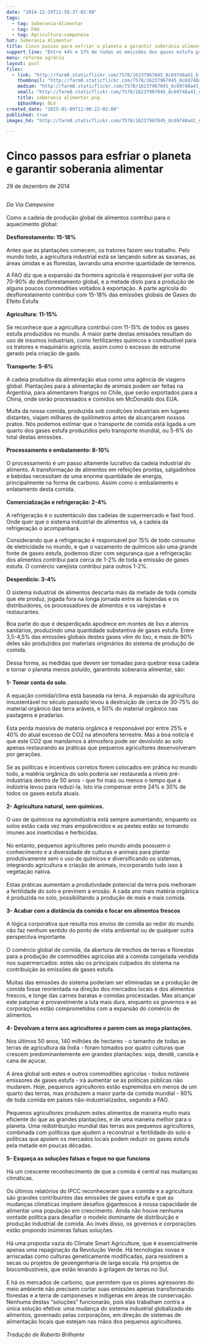 ```yaml
---
date: "2014-12-29T11:58:37-02:00"
tags:
  - tag: Soberania-Alimentar
  - tag: FAO
  - tag: Agricultura-camponesa
hat: Soberania Alimentar
title: Cinco passos para esfriar o planeta e garantir soberania alimentar
support_line: "Entre 44% e 57% de todas as emissões dos gases estufa provêm dos sistemas de alimentação globais. Entenda como isso funciona e as soluções para o problema."
menu: reforma agrária
layout: post
files:
  - link: "http://farm8.staticflickr.com/7578/16237967045_8c69748a41_b.jpg"
    thumbnail: "http://farm8.staticflickr.com/7578/16237967045_8c69748a41_t.jpg"
    medium: "http://farm8.staticflickr.com/7578/16237967045_8c69748a41_z.jpg"
    small: "http://farm8.staticflickr.com/7578/16237967045_8c69748a41_n.jpg"
    title: soberania alimentar.png
    $$hashKey: 0LV
created_date: "2015-01-09T12:00:22-02:00"
published: true
images_hd: "http://farm8.staticflickr.com/7578/16237967045_8c69748a41_n.jpg"

---
```

<div id="content-title">
<h1 class="title">Cinco passos para esfriar o planeta e garantir soberania alimentar</h1>
</div>

<p><span class="date">29 de dezembro de 2014</span></p>

<div class="content">
<p><br />
<em>Da Via Campesina</em><br />
<br />
Como a cadeia de produ&ccedil;&atilde;o global de alimentos contribui para o aquecimento global:<br />
&nbsp;<br />
<strong>Desflorestamento: 15-18%</strong><br />
<br />
Antes que as planta&ccedil;&otilde;es comecem, os tratores fazem seu trabalho. Pelo mundo todo, a agricultura industrial est&aacute; se lan&ccedil;ando sobre as savanas, as &aacute;reas &uacute;midas e as florestas, lavrando uma enorme quantidade de terrenos.</p>

<p>A FAO diz que a expans&atilde;o da fronteira agr&iacute;cola &eacute; respons&aacute;vel por volta de 70-90% do desflorestamento global, e a metade disto para a produ&ccedil;&atilde;o de alguns poucos commodities voltados &agrave; exporta&ccedil;&atilde;o. A parte agr&iacute;cola do desflorestamento contribui com 15-18% das emiss&otilde;es globais de Gases do Efeito Estufa&nbsp;<br />
<br />
<strong>Agricultura: 11-15%</strong><br />
<br />
Se reconhece que a agricultura contribui com 11-15% de todos os gases estufa produzidos no mundo. A maior parte destas emiss&otilde;es resultam do uso de insumos industriais, como fertilizantes qu&iacute;micos e combust&iacute;vel para os tratores e maquin&aacute;rio agr&iacute;cola, assim como o excesso de estrume gerado pela cria&ccedil;&atilde;o de gado.<br />
<br />
<strong>Transporte: 5-6%</strong><br />
<br />
A cadeia produtiva da alimenta&ccedil;&atilde;o atua como uma ag&ecirc;ncia de viagens global. Planta&ccedil;&otilde;es para a alimenta&ccedil;&atilde;o de animais podem ser feitas na Argentina, para alimentarem frangos no Chile, que ser&atilde;o exportados para a China, onde ser&atilde;o processados e comidos em McDonalds dos EUA.</p>

<p>Muita da nossa comida, produzida sob condi&ccedil;&otilde;es industriais em lugares distantes, viajam milhares de quil&ocirc;metros antes de alcan&ccedil;arem nossos pratos. N&oacute;s podemos estimar que o transporte de comida est&aacute; ligada a um quarto dos gases estufa produzidos pelo transporte mundial, ou 5-6% do total destas emiss&otilde;es.<br />
&nbsp;<br />
<strong>Processamento e embalamento: 8-10%</strong><br />
<br />
O processamento &eacute; um passo altamente lucrativo da cadeia industrial do alimento. A transforma&ccedil;&atilde;o de alimentos em refei&ccedil;&otilde;es prontas, salgadinhos e bebidas necessitam de uma enorme quantidade de energia, principalmente na forma de carbono. Assim como o embalamento e enlatamento desta comida.<br />
<br />
<strong>Comercializa&ccedil;&atilde;o e refrigera&ccedil;&atilde;o: 2-4%</strong><br />
<br />
A refrigera&ccedil;&atilde;o &eacute; o sustent&aacute;culo das cadeias de supermercado e fast food. Onde quer que o sistema industrial de alimentos v&aacute;, a cadeia da refrigera&ccedil;&atilde;o o acompanhar&aacute;.</p>

<p>Considerando que a refrigera&ccedil;&atilde;o &eacute; respons&aacute;vel por 15% de todo consumo de eletricidade no mundo, e que o vazamento de qu&iacute;micos s&atilde;o uma grande fonte de gases estufa, podemos dizer com seguran&ccedil;a que a refrigera&ccedil;&atilde;o dos alimentos contribui para cerca de 1-2% de toda a emiss&atilde;o de gases estufa. O com&eacute;rcio varejista contribui para outros 1-2%.<br />
&nbsp;<br />
<strong>Desperd&iacute;cio: 3-4%</strong><br />
<br />
O sistema industrial de alimentos descarta mais da metade de toda comida que ele produz, jogada fora na longa jornada entre as fazendas e os distribuidores, os processadores de alimentos e os varejistas e restaurantes.</p>

<p>Boa parte do que &eacute; desperdi&ccedil;ado apodrece em montes de lixo e aterros sanit&aacute;rios, produzindo uma quantidade substantiva de gases estufa. Entre 3,5-4,5% das emiss&otilde;es globais destes gases v&ecirc;m do lixo, e mais de 90% deles s&atilde;o produzidos por materiais origin&aacute;rios do sistema de produ&ccedil;&atilde;o de comida.<br />
<br />
Dessa forma, as medidas que devem ser tomadas para quebrar essa cadeia e tornar o planeta menos polu&iacute;do, garantindo soberania alimentar, s&atilde;o:<br />
<br />
<strong>1- Tomar conta do solo.</strong><br />
<br />
A equa&ccedil;&atilde;o comida/clima est&aacute; baseada na terra. A expans&atilde;o da agricultura insustent&aacute;vel no s&eacute;culo passado levou &agrave; destrui&ccedil;&atilde;o de cerca de 30-75% do material org&acirc;nico das terra ar&aacute;veis, e 50% do material org&acirc;nico nas pastagens e pradarias.<br />
<br />
Esta perda massiva de mat&eacute;ria org&acirc;nica &eacute; respons&aacute;vel por entre 25% e 40% do atual excesso de CO2 na atmosfera terrestre. Mas a boa not&iacute;cia &eacute; que este CO2 que mandamos &agrave; atmosfera pode ser devolvido ao solo apenas restaurando as pr&aacute;ticas que pequenos agricultores desenvolveram por gera&ccedil;&otilde;es.<br />
<br />
Se as pol&iacute;ticas e incentivos corretos forem colocados em pr&aacute;tica no mundo todo, a mat&eacute;ria org&acirc;nica do solo poderia ser restaurada a n&iacute;veis pr&eacute;-industriais dentro de 50 anos - que foi mais ou menos o tempo que a ind&uacute;stria levou para reduzi-la. Isto iria compensar entre 24% e 30% de todos os gases estufa atuais.<br />
&nbsp;<br />
<strong>2- Agricultura natural, sem qu&iacute;micos.</strong><br />
<br />
O uso de qu&iacute;micos na agroind&uacute;stria est&aacute; sempre aumentando, enquanto os solos est&atilde;o cada vez mais empobrecidos e as pestes est&atilde;o se tornando imunes aos inseticidas e herbicidas.<br />
<br />
No entanto, pequenos agricultores pelo mundo ainda possuem o conhecimento e a diversidade de culturas e animais para plantar produtivamente sem o uso de qu&iacute;micos e diversificando os sistemas, integrando agricultura e cria&ccedil;&atilde;o de animais, incorporando tudo isso &agrave; vegeta&ccedil;&atilde;o nativa.<br />
<br />
Estas pr&aacute;ticas aumentam a produtividade potencial da terra pois melhoram a fertilidade do solo e previnem a eros&atilde;o. A cada ano mais mat&eacute;ria org&acirc;nica &eacute; produzida no solo, possibilitando a produ&ccedil;&atilde;o de mais e mais comida.<br />
&nbsp;<br />
<strong>3- Acabar com a dist&acirc;ncia da comida e focar em alimentos frescos</strong><br />
&nbsp;<br />
A l&oacute;gica corporativa que resulta nos envios de comida ao redor do mundo n&atilde;o faz nenhum sentido do ponto de vista ambiental ou de qualquer outra perspectiva importante.<br />
<br />
O com&eacute;rcio global de comida, da abertura de trechos de terras e florestas para a produ&ccedil;&atilde;o de commodities agr&iacute;colas at&eacute; a comida congelada vendida nos supermercados: estes s&atilde;o os principais culpados do sistema na contribui&ccedil;&atilde;o &agrave;s emiss&otilde;es de gases estufa.<br />
<br />
Muitas das emiss&otilde;es do sistema poderiam ser eliminadas se a produ&ccedil;&atilde;o de comida fosse reorientada na dire&ccedil;&atilde;o dos mercados locais e dos alimentos frescos, e longe das carnes baratas e comidas processadas. Mas alcan&ccedil;ar este patamar &eacute; provavelmente a luta mais dura, enquanto os governos e as corpora&ccedil;&otilde;es est&atilde;o comprometidos com a expans&atilde;o do com&eacute;rcio de alimentos.<br />
&nbsp;<br />
<strong>4- Devolvam a terra aos agricultores e parem com as mega planta&ccedil;&otilde;es.</strong><br />
&nbsp;<br />
Nos &uacute;ltimos 50 anos, 140 milh&otilde;es de hectares - o tamanho de todas as terras de agricultura da &Iacute;ndia - foram tomados por quatro culturas que crescem predominantemente em grandes planta&ccedil;&otilde;es: soja, dend&ecirc;, canola e cana de a&ccedil;ucar.<br />
<br />
A &aacute;rea global sob estes e outros commodities agr&iacute;colas - todos not&aacute;veis emissores de gases estufa - ir&aacute; aumentar se as pol&iacute;ticas p&uacute;blicas n&atilde;o mudarem. Hoje, pequenos agricultores est&atilde;o espremidos em menos de um quarto das terras, mas produzem a maior parte da comida mundial - 80% de toda comida em pa&iacute;ses n&atilde;o-industrializados, segundo a FAO.<br />
<br />
Pequenos agricultores produzem estes alimentos de maneira muito mais eficiente do que as grandes planta&ccedil;&otilde;es, e de uma maneira melhor para o planeta. Uma redistribui&ccedil;&atilde;o mundial das terras aos pequenos agricultores, combinada com pol&iacute;ticas que ajudem a reconstruir a fertilidade do solo e pol&iacute;ticas que apoiem os mercados locais podem reduzir os gases estufa pela metade em poucas d&eacute;cadas.<br />
&nbsp;<br />
<strong>5- Esque&ccedil;a as solu&ccedil;&otilde;es falsas e foque no que funciona</strong><br />
&nbsp;<br />
H&aacute; um crescente reconhecimento de que a comida &eacute; central nas mudan&ccedil;as clim&aacute;ticas.<br />
<br />
Os &uacute;ltimos relat&oacute;rios do IPCC reconheceram que a comida e a agricultura s&atilde;o grandes contribuintes das emiss&otilde;es de gases estufa e que as mudan&ccedil;as clim&aacute;ticas imp&otilde;em desafios gigantescos &agrave; nossa capacidade de alimentar uma popula&ccedil;&atilde;o em crescimento. Ainda n&atilde;o houve nenhuma vontade pol&iacute;tica para desafiar o modelo dominante de distribui&ccedil;&atilde;o e produ&ccedil;&atilde;o industrial de comida. Ao inv&eacute;s disso, os governos e corpora&ccedil;&otilde;es est&atilde;o propondo in&uacute;meras falsas solu&ccedil;&otilde;es.<br />
<br />
H&aacute; uma proposta vazia do Climate Smart Agriculture, que &eacute; essencialmente apenas uma repagina&ccedil;&atilde;o da Revolu&ccedil;&atilde;o Verde. H&aacute; tecnologias novas e arriscadas como culturas geneticamente modificadas, para resistirem a secas ou projetos de geoengenharia de larga escala. H&aacute; projetos de biocombust&iacute;veis, que est&atilde;o levando &agrave; grilagem de terras no Sul.<br />
<br />
E h&aacute; os mercados de carbono, que permitem que os piores agressores do meio ambiente n&atilde;o precisem cortar suas emiss&otilde;es apenas transformando florestas e a terra de camponeses e ind&iacute;genas em &aacute;reas de conserva&ccedil;&atilde;o. Nenhuma destas &ldquo;solu&ccedil;&otilde;es&rdquo; funcionar&atilde;o, pois elas trabalham contra a &uacute;nica solu&ccedil;&atilde;o efetiva: uma mudan&ccedil;a do sistema industrial globalizado de alimentos, governado pelas corpora&ccedil;&otilde;es, em dire&ccedil;&atilde;o de sistemas de alimenta&ccedil;&atilde;o locais que estejam nas m&atilde;os dos pequenos agricultores.<br />
&nbsp;<br />
<em>Tradu&ccedil;&atilde;o de Roberto Brilhante</em></p>
</div>
